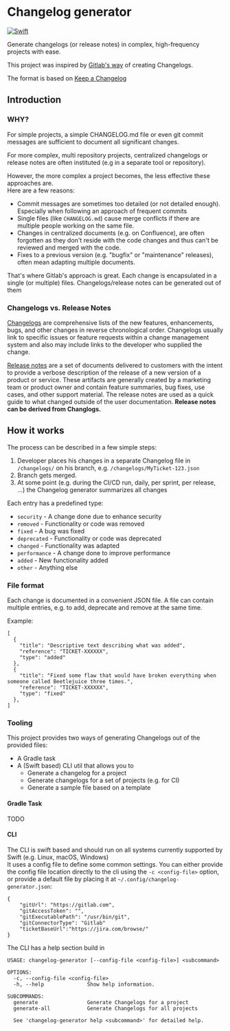 # Changelog generator
[![Swift](https://github.com/drallgood/changelog-generator/actions/workflows/build.yml/badge.svg)](https://github.com/drallgood/changelog-generator/actions/workflows/build.yml)

Generate changelogs (or release notes) in complex, high-frequency projects with ease. 

This project was inspired by [Gitlab's way](https://about.gitlab.com/blog/2018/07/03/solving-gitlabs-changelog-conflict-crisis/) of creating Changelogs.

The format is based on [Keep a Changelog](https://keepachangelog.com/en/1.0.0/) 

## Introduction
### WHY?

For simple projects, a simple CHANGELOG.md file or even git commit messages are sufficient to document all significant changes.   

For more complex, multi repository projects, centralized changelogs or release notes are often instituted (e.g in a separate tool or repository). 

However, the more complex a project becomes, the less effective these approaches are.  
Here are a few reasons:

- Commit messages are sometimes too detailed (or not detailed enough). Especially when following an approach of frequent commits
- Single files (like `CHANGELOG.md`) cause merge conflicts if there are multiple people working on the same file.
- Changes in centralized documents (e.g. on Confluence), are often forgotten as they don't reside with the code changes and thus can't be reviewed and merged with the code.
- Fixes to a previous version (e.g. "bugfix" or "maintenance" releases), often mean adapting multiple documents.

That's where Gitlab's approach is great. Each change is encapsulated in a single (or multiple) files. Changelogs/release notes can be generated out of them

### Changelogs vs. Release Notes

[Changelogs](https://en.wikipedia.org/wiki/Changelog) are comprehensive lists of the new features, enhancements, bugs, and other changes in reverse chronological order. Changelogs usually link to specific issues or feature requests within a change management system and also may include links to the developer who supplied the change.

[Release notes](https://en.wikipedia.org/wiki/Release_notes) are a set of documents delivered to customers with the intent to provide a verbose description of the release of a new version of a product or service. These artifacts are generally created by a marketing team or product owner and contain feature summaries, bug fixes, use cases, and other support material. The release notes are used as a quick guide to what changed outside of the user documentation.
**Release notes can be derived from Changlogs.**

## How it works

The process can be described in a few simple steps:

1) Developer places his changes in a separate Changelog file in `/changelogs/` on his branch, e.g. `/changelogs/MyTicket-123.json`
2) Branch gets merged.
3) At some point (e.g. during the CI/CD run, daily, per sprint, per release, ...) the Changelog generator summarizes all changes

Each entry has a predefined type: 
- `security` - A change done due to enhance security 
- `removed` - Functionality or code was removed
- `fixed` - A bug was fixed
- `deprecated` - Functionality or code was deprecated
- `changed` - Functionality was adapted
- `performance` - A change done to improve performance
- `added` - New functionality added
- `other` - Anything else

### File format
Each change is documented in a convenient JSON file.
A file can contain multiple entries, e.g. to add, deprecate and remove at the same time.

Example:

```
[
  {
    "title": "Descriptive text describing what was added",
    "reference": "TICKET-XXXXXX",
    "type": "added"
  }, 
  {
    "title": "Fixed some flaw that would have broken everything when someone called Beetlejuice three times.",
    "reference": "TICKET-XXXXXX",
    "type": "fixed"
  },
]
```

### Tooling
This project provides two ways of generating Changelogs out of the provided files:
- A Gradle task
- A (Swift based) CLI util that allows you to 
	- Generate a changelog for a project
	- Generate changelogs for a set of projects (e.g. for CI)
	- Generate a sample file based on a template

#### Gradle Task
TODO

#### CLI
The CLI is swift based and should run on all systems currently supported by Swift (e.g. Linux, macOS, Windows)  
It uses a config file to define some common settings. You can either provide the config file location directly to the cli using the `-c <config-file>` option, or provide a default file by placing it at `~/.config/changelog-generator.json`:

```
{
    "gitUrl": "https://gitlab.com",
    "gitAccessToken": "",
    "gitExecutablePath": "/usr/bin/git",
    "gitConnectorType": "Gitlab"
    "ticketBaseUrl":"https://jira.com/browse/"
}
```

The CLI has a help section build in
```
USAGE: changelog-generator [--config-file <config-file>] <subcommand>

OPTIONS:
  -c, --config-file <config-file>
  -h, --help              Show help information.

SUBCOMMANDS:
  generate                Generate Changelogs for a project
  generate-all            Generate Changelogs for all projects

  See 'changelog-generator help <subcommand>' for detailed help.
 ```
